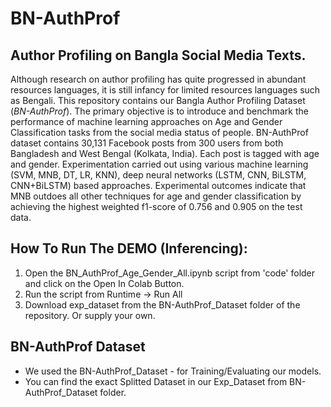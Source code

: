# BN-AuthProf
Author Profiling on Bangla Social Media Texts. 
---
Although research on author profiling has quite progressed in  abundant resources languages, it is still infancy for limited resources languages such as Bengali. This repository contains our Bangla Author Profiling Dataset (*BN-AuthProf*). The primary objective is to introduce and benchmark the performance of machine learning approaches on Age and Gender Classification tasks from the social media status of people. BN-AuthProf dataset contains 30,131 Facebook posts from 300 users from both Bangladesh and West Bengal (Kolkata, India). Each post is tagged with age and gender. Experimentation carried out using various machine learning (SVM, MNB, DT, LR, KNN), deep neural networks (LSTM, CNN, BiLSTM, CNN+BiLSTM) based approaches. Experimental outcomes indicate that MNB outdoes all other techniques for age and gender classification by achieving the highest weighted f1-score of 0.756 and 0.905 on the test data.

## How To Run The DEMO (Inferencing):
1. Open the BN_AuthProf_Age_Gender_All.ipynb script from 'code' folder and click on the Open In Colab Button.
2. Run the script from Runtime -> Run All
3. Download exp_dataset from the BN-AuthProf_Dataset folder of the repository. Or supply your own.
## BN-AuthProf Dataset 
+ We used the BN-AuthProf_Dataset - for Training/Evaluating our models.
+ You can find the exact Splitted Dataset in our Exp_Dataset from BN-AuthProf_Dataset folder.
